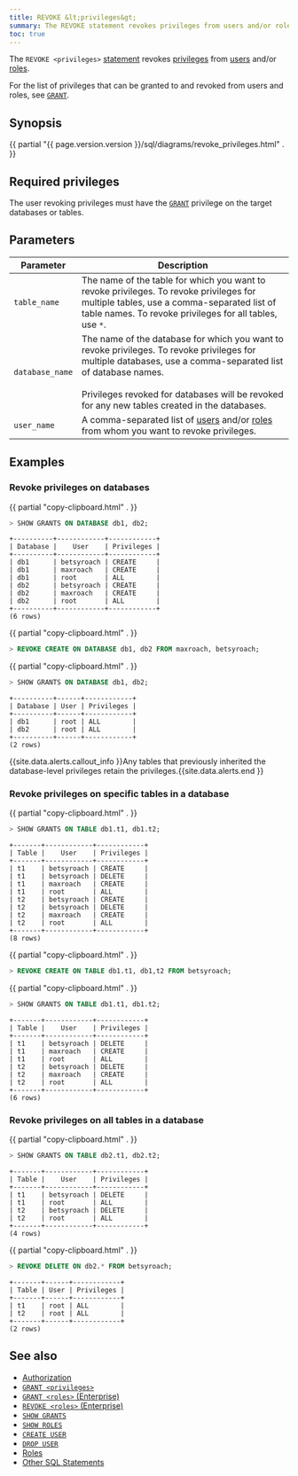 ```yaml
---
title: REVOKE &lt;privileges&gt;
summary: The REVOKE statement revokes privileges from users and/or roles.
toc: true
---
```


The `REVOKE <privileges>` [statement](sql-statements.html) revokes [privileges](authorization.html#assign-privileges) from [users](create-and-manage-users.html) and/or [roles](authorization.html#create-and-manage-roles).

For the list of privileges that can be granted to and revoked from users and roles, see [`GRANT`](grant.html).


## Synopsis

<div>
  {{ partial "{{ page.version.version }}/sql/diagrams/revoke_privileges.html" . }}
</div>

## Required privileges

The user revoking privileges must have the [`GRANT`](grant.html) privilege on the target databases or tables.

## Parameters

Parameter | Description
----------|------------
`table_name` | The name of the table for which you want to revoke privileges. To revoke privileges for multiple tables, use a comma-separated list of table names. To revoke privileges for all tables, use `*`.
`database_name` | The name of the database for which you want to revoke privileges. To revoke privileges for multiple databases, use a comma-separated list of database names.<br><br>Privileges revoked for databases will be revoked for any new tables created in the databases.
`user_name` | A comma-separated list of [users](create-and-manage-users.html) and/or [roles](authorization.html#create-and-manage-roles) from whom you want to revoke privileges.


## Examples

### Revoke privileges on databases

{{ partial "copy-clipboard.html" . }}
~~~ sql
> SHOW GRANTS ON DATABASE db1, db2;
~~~

~~~
+----------+------------+------------+
| Database |    User    | Privileges |
+----------+------------+------------+
| db1      | betsyroach | CREATE     |
| db1      | maxroach   | CREATE     |
| db1      | root       | ALL        |
| db2      | betsyroach | CREATE     |
| db2      | maxroach   | CREATE     |
| db2      | root       | ALL        |
+----------+------------+------------+
(6 rows)
~~~

{{ partial "copy-clipboard.html" . }}
~~~ sql
> REVOKE CREATE ON DATABASE db1, db2 FROM maxroach, betsyroach;
~~~

{{ partial "copy-clipboard.html" . }}
~~~ sql
> SHOW GRANTS ON DATABASE db1, db2;
~~~

~~~
+----------+------+------------+
| Database | User | Privileges |
+----------+------+------------+
| db1      | root | ALL        |
| db2      | root | ALL        |
+----------+------+------------+
(2 rows)
~~~

{{site.data.alerts.callout_info }}Any tables that previously inherited the database-level privileges retain the privileges.{{site.data.alerts.end }}

### Revoke privileges on specific tables in a database

{{ partial "copy-clipboard.html" . }}
~~~ sql
> SHOW GRANTS ON TABLE db1.t1, db1.t2;
~~~

~~~
+-------+------------+------------+
| Table |    User    | Privileges |
+-------+------------+------------+
| t1    | betsyroach | CREATE     |
| t1    | betsyroach | DELETE     |
| t1    | maxroach   | CREATE     |
| t1    | root       | ALL        |
| t2    | betsyroach | CREATE     |
| t2    | betsyroach | DELETE     |
| t2    | maxroach   | CREATE     |
| t2    | root       | ALL        |
+-------+------------+------------+
(8 rows)
~~~

{{ partial "copy-clipboard.html" . }}
~~~ sql
> REVOKE CREATE ON TABLE db1.t1, db1,t2 FROM betsyroach;
~~~

{{ partial "copy-clipboard.html" . }}
~~~ sql
> SHOW GRANTS ON TABLE db1.t1, db1.t2;
~~~

~~~
+-------+------------+------------+
| Table |    User    | Privileges |
+-------+------------+------------+
| t1    | betsyroach | DELETE     |
| t1    | maxroach   | CREATE     |
| t1    | root       | ALL        |
| t2    | betsyroach | DELETE     |
| t2    | maxroach   | CREATE     |
| t2    | root       | ALL        |
+-------+------------+------------+
(6 rows)
~~~

### Revoke privileges on all tables in a database

{{ partial "copy-clipboard.html" . }}
~~~ sql
> SHOW GRANTS ON TABLE db2.t1, db2.t2;
~~~

~~~
+-------+------------+------------+
| Table |    User    | Privileges |
+-------+------------+------------+
| t1    | betsyroach | DELETE     |
| t1    | root       | ALL        |
| t2    | betsyroach | DELETE     |
| t2    | root       | ALL        |
+-------+------------+------------+
(4 rows)
~~~

{{ partial "copy-clipboard.html" . }}
~~~ sql
> REVOKE DELETE ON db2.* FROM betsyroach;
~~~

~~~
+-------+------+------------+
| Table | User | Privileges |
+-------+------+------------+
| t1    | root | ALL        |
| t2    | root | ALL        |
+-------+------+------------+
(2 rows)
~~~

## See also

- [Authorization](authorization.html)
- [`GRANT <privileges>`](grant.html)
- [`GRANT <roles>` (Enterprise)](grant-roles.html)
- [`REVOKE <roles>` (Enterprise)](revoke-roles.html)
- [`SHOW GRANTS`](show-grants.html)
- [`SHOW ROLES`](show-roles.html)
- [`CREATE USER`](create-user.html)
- [`DROP USER`](drop-user.html)
- [Roles](authorization.html#create-and-manage-roles)
- [Other SQL Statements](sql-statements.html)
